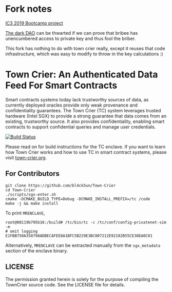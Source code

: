 # Fork notes

[IC3 2019 Bootcamp project](https://www.initc3.org/events/2019-06-10-IC3-Blockchain-Boot-Camp.html)

[The dark DAO](http://hackingdistributed.com/2018/07/02/on-chain-vote-buying/)
can be thwarted if we can prove that bribee has unencumbered access to private
key and thus fool the briber.

This fork has nothing to do with town crier really, except it reuses that code
infrastructure, which was easy to modify to throw in the key calculations :)

# Town Crier: An Authenticated Data Feed For Smart Contracts

Smart contracts systems today lack trustworthy sources of data, as currently
deployed oracles provide only weak provenance and confidentiality guarantees.
The Town Crier (TC) system leverages trusted hardware (Intel SGX) to provide a
strong guarantee that data comes from an existing, trustworthy source. It also
provides confidentiality, enabling smart contracts to support confidential
queries and manage user credentials.

[![Build Status](https://travis-ci.org/bl4ck5un/Town-Crier.svg?branch=master)](https://travis-ci.org/bl4ck5un/Town-Crier)

Please read on for build instructions for the TC enclave.
If you want to learn how Town Crier works and how to use TC in smart contract systems,
please visit [town-crier.org](http://town-crier.org).

## For Contributors

    git clone https://github.com/bl4ck5un/Town-Crier
    cd Town-Crier
    ./scripts/sgx-enter.sh
    cmake -DCMAKE_BUILD_TYPE=Debug -DCMAKE_INSTALL_PREFIX=/tc /code
    make -j && make install

To print `MRENCLAVE`,

    root@08119b795b16:/build# /tc/bin/tc -c /tc/conf/config-privatenet-sim -m
    # omit logging
    E1FBB750A350798ADBECAFEE8A1BFC5B229E3BC007212E92102B55CE30EA0C01

Alternatively, `MRENCLAVE` can be extracted manually from the `sgx_metadata` section of the enclave binary.


LICENSE
-------

The permission granted herein is solely for the purpose of compiling the TownCrier source code.
See the LICENSE file for details.
